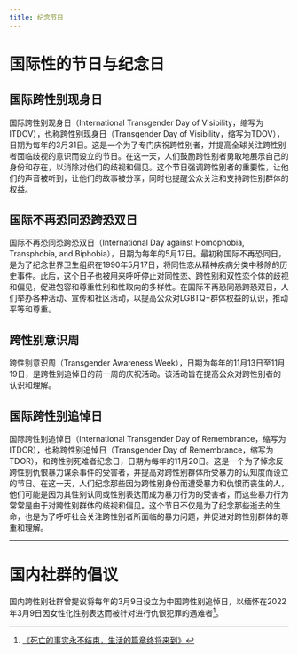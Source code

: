 ```yaml
---
title: 纪念节日
---
```


# 国际性的节日与纪念日

## 国际跨性别现身日

国际跨性别现身日（International Transgender Day of Visibility，缩写为ITDOV），也称跨性别现身日（Transgender Day of Visibility，缩写为TDOV），日期为每年的3月31日。这是一个为了专门庆祝跨性别者，并提高全球关注跨性别者面临歧视的意识而设立的节日。在这一天，人们鼓励跨性别者勇敢地展示自己的身份和存在，以消除对他们的歧视和偏见。这个节日强调跨性别者的重要性，让他们的声音被听到，让他们的故事被分享，同时也提醒公众关注和支持跨性别群体的权益。

## 国际不再恐同恐跨恐双日

国际不再恐同恐跨恐双日（International Day against Homophobia, Transphobia, and Biphobia），日期为每年的5月17日。最初称国际不再恐同日，是为了纪念世界卫生组织在1990年5月17日，将同性恋从精神疾病分类中移除的历史事件。此后，这个日子也被用来呼吁停止对同性恋、跨性别和双性恋个体的歧视和偏见，促进包容和尊重性别和性取向的多样性。在国际不再恐同恐跨恐双日，人们举办各种活动、宣传和社区活动，以提高公众对LGBTQ+群体权益的认识，推动平等和尊重。

## 跨性别意识周

跨性别意识周（Transgender Awareness Week），日期为每年的11月13日至11月19日，是跨性别追悼日的前一周的庆祝活动。该活动旨在提高公众对跨性别者的认识和理解。

## 国际跨性别追悼日

国际跨性别追悼日（International Transgender Day of Remembrance，缩写为ITDOR），也称跨性别追悼日（Transgender Day of Remembrance，缩写为TDOR），和跨性别死难者纪念日，日期为每年的11月20日。这是一个为了悼念反跨性别仇恨暴力谋杀事件的受害者，并提高对跨性别群体所受暴力的认知度而设立的节日。在这一天，人们纪念那些因为跨性别身份而遭受暴力和仇恨而丧生的人，他们可能是因为其性别认同或性别表达而成为暴力行为的受害者，而这些暴力行为常常是由于对跨性别群体的歧视和偏见。这个节日不仅是为了纪念那些逝去的生命，也是为了呼吁社会关注跨性别者所面临的暴力问题，并促进对跨性别群体的尊重和理解。

---

# 国内社群的倡议

国内跨性别社群曾提议将每年的3月9日设立为中国跨性别追悼日，以缅怀在2022年3月9日因女性化性别表达而被针对进行仇恨犯罪的遇难者[^1]。

[^1]: [《死亡的事实永不结束，生活的篇章终将来到》](https://weibo.com/ttarticle/p/show?id=2309404811536454516901)
